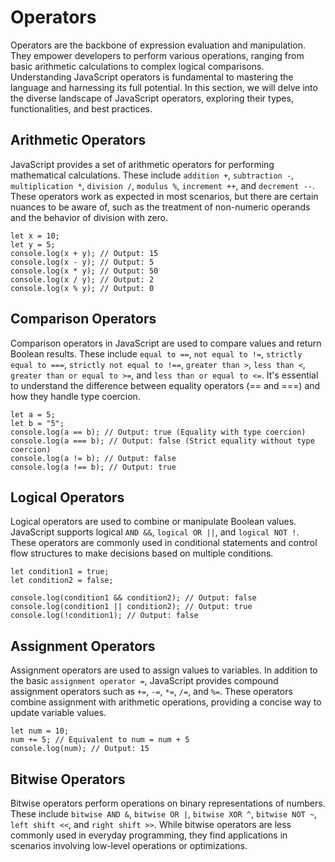 # Operators

Operators are the backbone of expression evaluation and manipulation. They empower developers to perform various operations, ranging from basic arithmetic calculations to complex logical comparisons. Understanding JavaScript operators is fundamental to mastering the language and harnessing its full potential. In this section, we will delve into the diverse landscape of JavaScript operators, exploring their types, functionalities, and best practices.


## Arithmetic Operators

JavaScript provides a set of arithmetic operators for performing mathematical calculations. These include `addition +`, `subtraction -`, `multiplication *`, `division /`, `modulus %`, `increment ++`, and `decrement --`. These operators work as expected in most scenarios, but there are certain nuances to be aware of, such as the treatment of non-numeric operands and the behavior of division with zero.

```
let x = 10;
let y = 5;
console.log(x + y); // Output: 15
console.log(x - y); // Output: 5
console.log(x * y); // Output: 50
console.log(x / y); // Output: 2
console.log(x % y); // Output: 0
```


## Comparison Operators

Comparison operators in JavaScript are used to compare values and return Boolean results. These include `equal to ==`, `not equal to !=`, `strictly equal to ===`, `strictly not equal to !==`, `greater than >`, `less than <`, `greater than or equal to >=`, and `less than or equal to <=`. It's essential to understand the difference between equality operators (== and ===) and how they handle type coercion.

```
let a = 5;
let b = "5";
console.log(a == b); // Output: true (Equality with type coercion)
console.log(a === b); // Output: false (Strict equality without type coercion)
console.log(a != b); // Output: false
console.log(a !== b); // Output: true
```


## Logical Operators

Logical operators are used to combine or manipulate Boolean values. JavaScript supports logical `AND &&`, `logical OR ||`, and `logical NOT !`. These operators are commonly used in conditional statements and control flow structures to make decisions based on multiple conditions.

```
let condition1 = true;
let condition2 = false;

console.log(condition1 && condition2); // Output: false
console.log(condition1 || condition2); // Output: true
console.log(!condition1); // Output: false
```


## Assignment Operators

Assignment operators are used to assign values to variables. In addition to the basic `assignment operator =`, JavaScript provides compound assignment operators such as `+=`, `-=`, `*=`, `/=`, and `%=`. These operators combine assignment with arithmetic operations, providing a concise way to update variable values.

```
let num = 10;
num += 5; // Equivalent to num = num + 5
console.log(num); // Output: 15
```


## Bitwise Operators

Bitwise operators perform operations on binary representations of numbers. These include `bitwise AND &`, `bitwise OR |`, `bitwise XOR ^`, `bitwise NOT ~`, `left shift <<`, and `right shift >>`. While bitwise operators are less commonly used in everyday programming, they find applications in scenarios involving low-level operations or optimizations.






